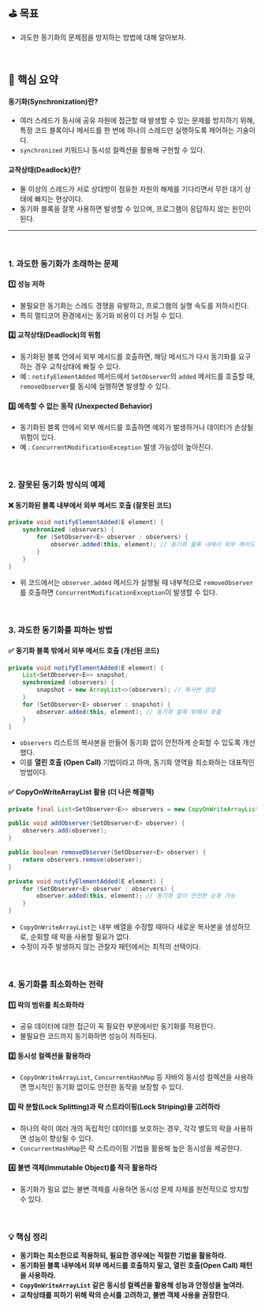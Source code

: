 ## ⛳️ 목표

- 과도한 동기화의 문제점을 방지하는 방법에 대해 알아보자.

<br>

## 📄 핵심 요약

#### **동기화(Synchronization)란?**
- 여러 스레드가 동시에 공유 자원에 접근할 때 발생할 수 있는 문제를 방지하기 위해, 특정 코드 블록이나 메서드를 한 번에 하나의 스레드만 실행하도록 제어하는 기술이다.
- `synchronized` 키워드나 동시성 컬렉션을 활용해 구현할 수 있다.

#### **교착상태(Deadlock)란?**
- 둘 이상의 스레드가 서로 상대방이 점유한 자원의 해제를 기다리면서 무한 대기 상태에 빠지는 현상이다.
- 동기화 블록을 잘못 사용하면 발생할 수 있으며, 프로그램이 응답하지 않는 원인이 된다.

---
<br>

### 1. **과도한 동기화가 초래하는 문제**
#### 1️⃣ **성능 저하**
- 불필요한 동기화는 스레드 경쟁을 유발하고, 프로그램의 실행 속도를 저하시킨다.
- 특히 멀티코어 환경에서는 동기화 비용이 더 커질 수 있다.

#### 2️⃣ **교착상태(Deadlock)의 위험**
- 동기화된 블록 안에서 외부 메서드를 호출하면, 해당 메서드가 다시 동기화를 요구하는 경우 교착상태에 빠질 수 있다.
- 예 : `notifyElementAdded` 메서드에서 `SetObserver`의 `added` 메서드를 호출할 때, `removeObserver`를 동시에 실행하면 발생할 수 있다.

#### 3️⃣ **예측할 수 없는 동작 (Unexpected Behavior)**
- 동기화된 블록 안에서 외부 메서드를 호출하면 예외가 발생하거나 데이터가 손상될 위험이 있다.
- 예 : `ConcurrentModificationException` 발생 가능성이 높아진다.

<br>

### 2. **잘못된 동기화 방식의 예제**
#### ❌ 동기화된 블록 내부에서 외부 메서드 호출 (잘못된 코드)
```java
private void notifyElementAdded(E element) {
    synchronized (observers) {
        for (SetObserver<E> observer : observers) {
            observer.added(this, element); // 동기화 블록 내에서 외부 메서드 호출
        }
    }
}
```
- 위 코드에서는 `observer.added` 메서드가 실행될 때 내부적으로 `removeObserver`를 호출하면 `ConcurrentModificationException`이 발생할 수 있다.

<br>

### 3. **과도한 동기화를 피하는 방법**
#### ✅ 동기화 블록 밖에서 외부 메서드 호출 (개선된 코드)
```java
private void notifyElementAdded(E element) {
    List<SetObserver<E>> snapshot;
    synchronized (observers) {
        snapshot = new ArrayList<>(observers); // 복사본 생성
    }
    for (SetObserver<E> observer : snapshot) {
        observer.added(this, element); // 동기화 블록 밖에서 호출
    }
}
```
- `observers` 리스트의 복사본을 만들어 동기화 없이 안전하게 순회할 수 있도록 개선했다.
- 이를 **열린 호출 (Open Call)** 기법이라고 하며, 동기화 영역을 최소화하는 대표적인 방법이다.

#### ✅ CopyOnWriteArrayList 활용 (더 나은 해결책)
```java
private final List<SetObserver<E>> observers = new CopyOnWriteArrayList<>();

public void addObserver(SetObserver<E> observer) {
    observers.add(observer);
}

public boolean removeObserver(SetObserver<E> observer) {
    return observers.remove(observer);
}

private void notifyElementAdded(E element) {
    for (SetObserver<E> observer : observers) {
        observer.added(this, element); // 동기화 없이 안전한 순회 가능
    }
}
```
- `CopyOnWriteArrayList`는 내부 배열을 수정할 때마다 새로운 복사본을 생성하므로, 순회할 때 락을 사용할 필요가 없다.
- 수정이 자주 발생하지 않는 관찰자 패턴에서는 최적의 선택이다.

<br>

### 4. **동기화를 최소화하는 전략**
#### 1️⃣ **락의 범위를 최소화하라**
- 공유 데이터에 대한 접근이 꼭 필요한 부분에서만 동기화를 적용한다.
- 불필요한 코드까지 동기화하면 성능이 저하된다.

#### 2️⃣ **동시성 컬렉션을 활용하라**
- `CopyOnWriteArrayList`, `ConcurrentHashMap` 등 자바의 동시성 컬렉션을 사용하면 명시적인 동기화 없이도 안전한 동작을 보장할 수 있다.

#### 3️⃣ **락 분할(Lock Splitting)과 락 스트라이핑(Lock Striping)을 고려하라**
- 하나의 락이 여러 개의 독립적인 데이터를 보호하는 경우, 각각 별도의 락을 사용하면 성능이 향상될 수 있다.
- `ConcurrentHashMap`은 락 스트라이핑 기법을 활용해 높은 동시성을 제공한다.

#### 4️⃣ **불변 객체(Immutable Object)를 적극 활용하라**
- 동기화가 필요 없는 불변 객체를 사용하면 동시성 문제 자체를 원천적으로 방지할 수 있다.

<br>

### 💡 **핵심 정리**
- **동기화는 최소한으로 적용하되, 필요한 경우에는 적절한 기법을 활용하라.**
- **동기화된 블록 내부에서 외부 메서드를 호출하지 말고, 열린 호출(Open Call) 패턴을 사용하라.**
- **`CopyOnWriteArrayList` 같은 동시성 컬렉션을 활용해 성능과 안정성을 높여라.**
- **교착상태를 피하기 위해 락의 순서를 고려하고, 불변 객체 사용을 권장한다.**

